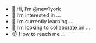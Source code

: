 - 👋 Hi, I’m @new1york
- 👀 I’m interested in ...
- 🌱 I’m currently learning ...
- 💞️ I’m looking to collaborate on ...
- 📫 How to reach me ...

<!---
new1york/new1york is a ✨ special ✨ repository because its `README.md` (this file) appears on your GitHub profile.
You can click the Preview link to take a look at your changes.
--->
